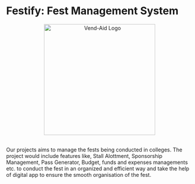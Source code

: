# Festify: Fest Management System
<div align="center">
  <img src="https://i.ibb.co/k4dF75Q/Untitled-1-removebg-preview.png" alt="Vend-Aid Logo" height="300">
  <br><br>
</div>

Our projects aims to manage the fests being conducted in colleges. The project would include features like, Stall Alottment, Sponsorship Management, Pass Generator, Budget, funds and expenses managements etc. to conduct the fest in an organized and efficient way and take the help of digital app to ensure the smooth organisation of the fest.

